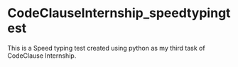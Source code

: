 # CodeClauseInternship_speedtypingtest
This is a Speed typing test created using python as my third task of CodeClause Internship.
